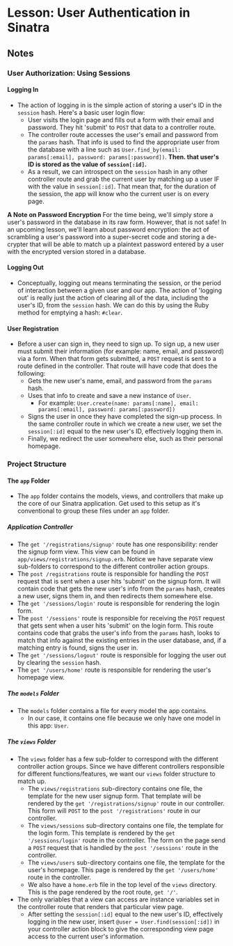 # Lesson: User Authentication in Sinatra

## Notes

### User Authorization: Using Sessions

#### Logging In

- The action of logging in is the simple action of storing a user's ID in the `session` hash. Here's a basic user login flow:
  - User visits the login page and fills out a form with their email and password. They hit 'submit' to `POST` that data to a controller route.
  - The controller route accesses the user's email and password from the `params` hash. That info is used to find the appropriate user from the database with a line such as `User.find_by(email: params[:email], password: params[:password])`. **Then. that user's ID is stored as the value of `session[:id]`.**
  - As a result, we can introspect on the `session` hash in any other controller route and grab the current user by matching up a user IF with the value in `session[:id]`. That mean that, for the duration of the session, the app will know who the current user is on every page.

**A Note on Password Encryption**
For the time being, we'll simply store a user's password in the database in its raw form. However, that is not safe! In an upcoming lesson, we'll learn about password encryption: the act of scrambling a user's password into a super-secret code and storing a de-crypter that will be able to match up a plaintext password entered by a user with the encrypted version stored in a database.

#### Logging Out

- Conceptually, logging out means terminating the session, or the period of interaction between a given user and our app. The action of 'logging out' is really just the action of clearing all of the data, including the user's ID, from the `session` hash. We can do this by using the Ruby method for emptying a hash: `#clear`.

#### User Registration

- Before a user can sign in, they need to sign up. To sign up, a new user must submit their information (for example: name, email, and password) via a form. When that form gets submitted, a `POST` request is sent to a route defined in the controller. That route will have code that does the following:
  - Gets the new user's name, email, and password from the `params` hash.
  - Uses that info to create and save a new instance of `User`.
    - For example: `User.create(name: params[:name], email: params[:email], password: params[:password])`
  - Signs the user in once they have completed the sign-up process. In the same controller route in which we create a new user, we set the `session[:id]` equal to the new user's ID, effectively logging them in.
  - Finally, we redirect the user somewhere else, such as their personal homepage.

### Project Structure

#### The `app` Folder

- The `app` folder contains the models, views, and controllers that make up the core of our Sinatra application. Get used to this setup as it's conventional to group these files under an `app` folder.

##### Application Controller

- The `get '/registrations/signup'` route has one responsibility: render the signup form view. This view can be found in `app/views/registrations/signup.erb`. Notice we have separate view sub-folders to correspond to the different controller action groups.
- The `post /registrations` route is responsible for handling the `POST` request that is sent when a user hits 'submit' on the signup form. It will contain code that gets the new user's info from the `params` hash, creates a new user, signs them in, and then redirects them somewhere else.
- The `get '/sessions/login'` route is responsible for rendering the login form.
- The `post '/sessions'` route is responsible for receiving the `POST` request that gets sent when a user hits 'submit' on the login form. This route contains code that grabs the user's info from the `params` hash, looks to match that info against the existing entries in the user database, and, if a matching entry is found, signs the user in.
- The `get '/sessions/logout'` route is responsible for logging the user out by clearing the `session` hash.
- The `get '/users/home'` route is responsible for rendering the user's homepage view.

##### The `models` Folder

- The `models` folder contains a file for every model the app contains.
  - In our case, it contains one file because we only have one model in this app: `User`.

##### The `views` Folder

- The `views` folder has a few sub-folder to correspond with the different controller action groups. Since we have different controllers responsible for different functions/features, we want our `views` folder structure to match up.
  - The `views/registrations` sub-directory contains one file, the template for the new user signup form. That template will be rendered by the `get '/registrations/signup'` route in our controller. This form will `POST` to the `post '/registrations'` route in our controller.
  - The `views/sessions` sub-directory contains one file, the template for the login form. This template is rendered by the `get '/sessions/login'` route in the controller. The form on the page send a `POST` request that is handled by the `post '/sessions'` route in the controller.
  - The `views/users` sub-directory contains one file, the template for the user's homepage. This page is rendered by the `get '/users/home'` route in the controller.
  - We also have a `home.erb` file in the top level of the `views` directory. This is the page rendered by the root route, `get '/'`.
- The only variables that a view can access are instance variables set in the controller route that renders that particular view page.
  - After setting the `session[:id]` equal to the new user's ID, effectively logging in the new user, insert `@user = User.find(session[:id])` in your controller action block to give the corresponding view page access to the current user's information.